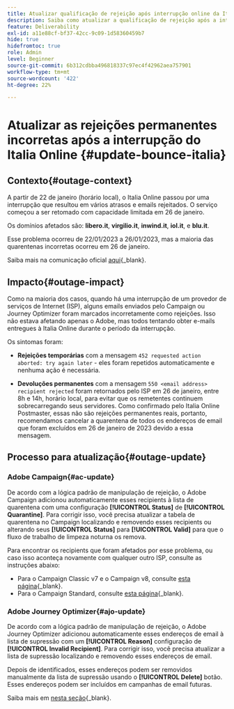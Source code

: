 ```yaml
---
title: Atualizar qualificação de rejeição após interrupção online da Itália
description: Saiba como atualizar a qualificação de rejeição após a interrupção online da Itália
feature: Deliverability
exl-id: a11e88cf-bf37-42cc-9c09-1d58360459b7
hide: true
hidefromtoc: true
role: Admin
level: Beginner
source-git-commit: 6b312cdbba496818337c97ec4f42962aea757901
workflow-type: tm+mt
source-wordcount: '422'
ht-degree: 22%

---
```


# Atualizar as rejeições permanentes incorretas após a interrupção do Italia Online {#update-bounce-italia}

## Contexto{#outage-context}

A partir de 22 de janeiro (horário local), o Italia Online passou por uma interrupção que resultou em vários atrasos e emails rejeitados. O serviço começou a ser retomado com capacidade limitada em 26 de janeiro.

Os domínios afetados são: **libero.it**, **virgilio.it**, **inwind.it**, **iol.it**, e **blu.it**.

Esse problema ocorreu de 22/01/2023 a 26/01/2023, mas a maioria das quarentenas incorretas ocorreu em 26 de janeiro.

Saiba mais na comunicação oficial [aqui](https://tecnologia.libero.it/avviato-il-ritorno-online-di-libero-mail-e-virgilio-mail-66832){_blank}.


## Impacto{#outage-impact}

Como na maioria dos casos, quando há uma interrupção de um provedor de serviços de Internet (ISP), alguns emails enviados pelo Campaign ou Journey Optimizer foram marcados incorretamente como rejeições. Isso não estava afetando apenas o Adobe, mas todos tentando obter e-mails entregues à Italia Online durante o período da interrupção.

Os sintomas foram:

* **Rejeições temporárias** com a mensagem `452 requested action aborted: try again later` - eles foram repetidos automaticamente e nenhuma ação é necessária.

* **Devoluções permanentes** com a mensagem `550 <email address> recipient rejected` foram retornados pelo ISP em 26 de janeiro, entre 8h e 14h, horário local, para evitar que os remetentes continuem sobrecarregando seus servidores. Como confirmado pelo Italia Online Postmaster, essas não são rejeições permanentes reais, portanto, recomendamos cancelar a quarentena de todos os endereços de email que foram excluídos em 26 de janeiro de 2023 devido a essa mensagem.

## Processo para atualização{#outage-update}

### Adobe Campaign{#ac-update}

De acordo com a lógica padrão de manipulação de rejeição, o Adobe Campaign adicionou automaticamente esses recipients à lista de quarentena com uma configuração **[!UICONTROL Status]** de **[!UICONTROL Quarantine]**. Para corrigir isso, você precisa atualizar a tabela de quarentena no Campaign localizando e removendo esses recipients ou alterando seus **[!UICONTROL Status]** para **[!UICONTROL Valid]** para que o fluxo de trabalho de limpeza noturna os remova.

Para encontrar os recipients que foram afetados por esse problema, ou caso isso aconteça novamente com qualquer outro ISP, consulte as instruções abaixo:

* Para o Campaign Classic v7 e o Campaign v8, consulte [esta página](https://experienceleague.adobe.com/docs/campaign-classic/using/sending-messages/monitoring-deliveries/understanding-quarantine-management.html?lang=en#unquarantine-bulk){_blank}.
* Para o Campaign Standard, consulte [esta página](https://experienceleague.adobe.com/docs/campaign-standard/using/testing-and-sending/monitoring-messages/understanding-quarantine-management.html?lang=en#unquarantine-bulk){_blank}.

### Adobe Journey Optimizer{#ajo-update}

De acordo com a lógica padrão de manipulação de rejeição, o Adobe Journey Optimizer adicionou automaticamente esses endereços de email à lista de supressão com um **[!UICONTROL Reason]** configuração de **[!UICONTROL Invalid Recipient]**. Para corrigir isso, você precisa atualizar a lista de supressão localizando e removendo esses endereços de email.

Depois de identificados, esses endereços podem ser removidos manualmente da lista de supressão usando o **[!UICONTROL Delete]** botão. Esses endereços podem ser incluídos em campanhas de email futuras.

Saiba mais em [nesta seção](https://experienceleague.adobe.com/docs/journey-optimizer/using/configuration/monitor-reputation/manage-suppression-list.html#remove-from-suppression-list){_blank}.

